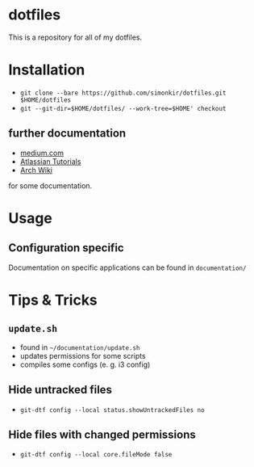 # dotfiles
This is a repository for all of my dotfiles.

# Installation
* `git clone --bare https://github.com/simonkir/dotfiles.git $HOME/dotfiles`
* `git --git-dir=$HOME/dotfiles/ --work-tree=$HOME' checkout`

## further documentation
* [medium.com](https://medium.com/toutsbrasil/how-to-manage-your-dotfiles-with-git-f7aeed8adf8b)
* [Atlassian Tutorials](https://www.atlassian.com/git/tutorials/dotfiles)
* [Arch Wiki](https://wiki.archlinux.org/index.php/Dotfiles)

for some documentation.

# Usage
## Configuration specific
Documentation on specific applications can be found in `documentation/`

# Tips & Tricks
## `update.sh`
- found in `~/documentation/update.sh`
- updates permissions for some scripts
- compiles some configs (e. g. i3 config)

## Hide untracked files
* `git-dtf config --local status.showUntrackedFiles no`

## Hide files with changed permissions
* `git-dtf config --local core.fileMode false`
